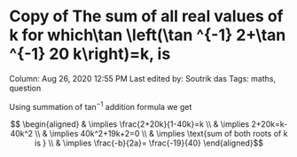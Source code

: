 # Copy of The sum of all real values of k for which\tan \left(\tan ^{-1} 2+\tan ^{-1} 20 k\right)=k, is

Column: Aug 26, 2020 12:55 PM
Last edited by: Soutrik das
Tags: maths, question

Using summation of  $\tan^{-1}$ addition formula we get 

$$ \begin{aligned}
& \implies \frac{2+20k}{1-40k}=k  \\
& \implies 2+20k=k-40k^2  \\
& \implies  40k^2+19k+2=0 \\
& \implies \text{sum of both roots of k is }  \\
& \implies \frac{-b}{2a}= \frac{-19}{40}
\end{aligned}$$